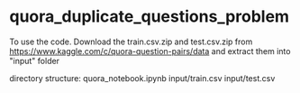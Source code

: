 # quora_duplicate_questions_problem #

To use the code.
Download the train.csv.zip and test.csv.zip from https://www.kaggle.com/c/quora-question-pairs/data
and extract them into "input" folder

directory structure:
quora_notebook.ipynb
input/train.csv
input/test.csv
